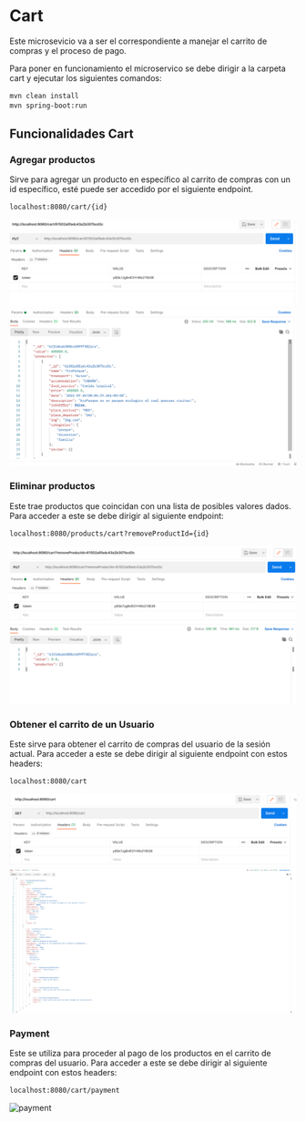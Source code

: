 # Cart

Este microsevicio va a ser el correspondiente a manejar el carrito de compras y el proceso de pago.

Para poner en funcionamiento el microservico se debe dirigir a la carpeta cart y ejecutar los siguientes comandos:

```bash
mvn clean install
mvn spring-boot:run
```

## Funcionalidades Cart

###  Agregar productos

Sirve para agregar un producto en específico al carrito de compras con un id específico, esté puede ser accedido por el siguiente endpoint.

```bash
localhost:8080/cart/{id}
```
![add](Images/addproduct1.png)
![add2](Images/addproduct2.png)

### Eliminar productos

Este trae productos que coincidan con una lista de posibles valores dados. Para acceder a este se debe dirigir al siguiente endpoint:

```bash
localhost:8080/products/cart?removeProductId={id}
```
![remove](Images/remove.png)

### Obtener el carrito de un Usuario

Este sirve para obtener el carrito de compras del usuario de la sesión actual. Para acceder a este se debe dirigir al siguiente endpoint con estos headers:
```bash
localhost:8080/cart
```
![getCart](Images/cart1.png)
![getCart2](Images/cart2.png)

### Payment

Este se utiliza para proceder al pago de los productos en el carrito de compras del usuario. Para acceder a este se debe dirigir al siguiente endpoint con estos headers:

```bash
localhost:8080/cart/payment
```
![payment](Images/pay.png)
